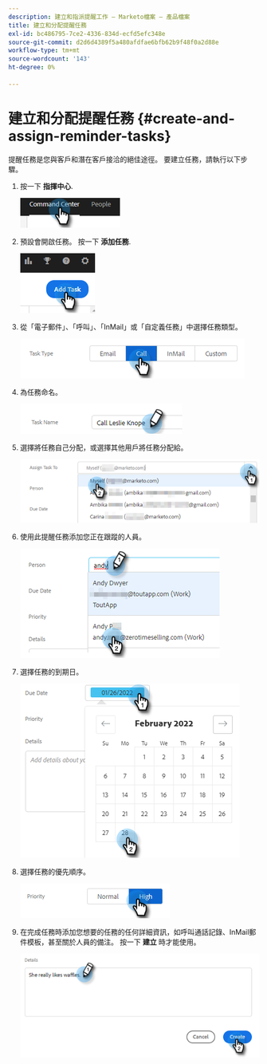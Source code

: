 ```yaml
---
description: 建立和指派提醒工作 — Marketo檔案 — 產品檔案
title: 建立和分配提醒任務
exl-id: bc486795-7ce2-4336-834d-ecfd5efc348e
source-git-commit: d2d6d4389f5a480afdfae6bfb62b9f48f0a2d88e
workflow-type: tm+mt
source-wordcount: '143'
ht-degree: 0%

---
```


# 建立和分配提醒任務 {#create-and-assign-reminder-tasks}

提醒任務是您與客戶和潛在客戶接洽的絕佳途徑。 要建立任務，請執行以下步驟。

1. 按一下 **指揮中心**.

   ![](assets/create-and-assign-reminder-tasks-1.png)

1. 預設會開啟任務。 按一下 **添加任務**.

   ![](assets/create-and-assign-reminder-tasks-2.png)

1. 從「電子郵件」、「呼叫」、「InMail」或「自定義任務」中選擇任務類型。

   ![](assets/create-and-assign-reminder-tasks-3.png)

1. 為任務命名。

   ![](assets/create-and-assign-reminder-tasks-4.png)

1. 選擇將任務自己分配，或選擇其他用戶將任務分配給。

   ![](assets/create-and-assign-reminder-tasks-5.png)

1. 使用此提醒任務添加您正在跟蹤的人員。

   ![](assets/create-and-assign-reminder-tasks-6.png)

1. 選擇任務的到期日。

   ![](assets/create-and-assign-reminder-tasks-7.png)

1. 選擇任務的優先順序。

   ![](assets/create-and-assign-reminder-tasks-8.png)

1. 在完成任務時添加您想要的任務的任何詳細資訊，如呼叫通話記錄、InMail郵件模板，甚至關於人員的備注。 按一下 **建立** 時才能使用。

   ![](assets/create-and-assign-reminder-tasks-9.png)
